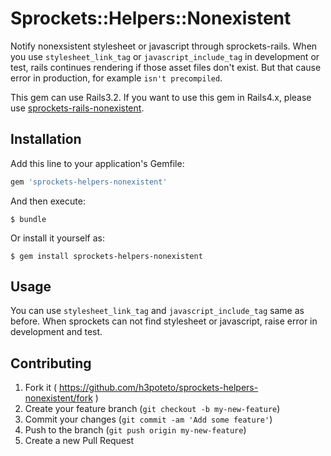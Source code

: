 # Sprockets::Helpers::Nonexistent

Notify nonexsistent stylesheet or javascript through sprockets-rails.
When you use `stylesheet_link_tag` or `javascript_include_tag` in development  or test, rails continues rendering if those asset files don't exist.
But that cause error in production, for example `isn't precompiled`.

This gem can use Rails3.2. If you want to use this gem in Rails4.x, please use [sprockets-rails-nonexistent](https://github.com/h3poteto/sprockets-rails-nonexistent).

## Installation

Add this line to your application's Gemfile:

```ruby
gem 'sprockets-helpers-nonexistent'
```

And then execute:

    $ bundle

Or install it yourself as:

    $ gem install sprockets-helpers-nonexistent

## Usage

You can use `stylesheet_link_tag` and `javascript_include_tag` same as before.
When sprockets can not find stylesheet or javascript, raise error in development and test.

## Contributing

1. Fork it ( https://github.com/h3poteto/sprockets-helpers-nonexistent/fork )
2. Create your feature branch (`git checkout -b my-new-feature`)
3. Commit your changes (`git commit -am 'Add some feature'`)
4. Push to the branch (`git push origin my-new-feature`)
5. Create a new Pull Request
